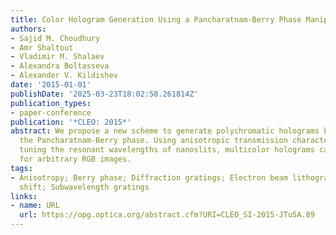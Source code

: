 ```yaml
---
title: Color Hologram Generation Using a Pancharatnam-Berry Phase Manipulating Metasurface
authors:
- Sajid M. Choudhury
- Amr Shaltout
- Vladimir M. Shalaev
- Alexandra Boltasseva
- Alexander V. Kildishev
date: '2015-01-01'
publishDate: '2025-03-23T18:02:58.261814Z'
publication_types:
- paper-conference
publication: '*CLEO: 2015*'
abstract: We propose a new scheme to generate polychromatic holograms by manipulating
  the Pancharatnam-Berry phase. Using anisotropic transmission characteristics and
  tuning the resonant wavelengths of nanoslits, multicolor holograms can be produced
  for arbitrary RGB images.
tags:
- Anisotropy; Berry phase; Diffraction gratings; Electron beam lithography; Phase
  shift; Subwavelength gratings
links:
- name: URL
  url: https://opg.optica.org/abstract.cfm?URI=CLEO_SI-2015-JTu5A.89
---
```

